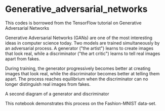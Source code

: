 # Generative_adversarial_networks


This codes is borrowed from the TensorFlow tutorial on Generative Adversarial Networks

Generative Adversarial Networks (GANs) are one of the most interesting ideas in computer science today. 
Two models are trained simultaneously by an adversarial process. A generator ("the artist") learns to 
create images that look real, while a discriminator ("the art critic") learns to tell real images apart from fakes.

During training, the generator progressively becomes better at creating images that look real, 
while the discriminator becomes better at telling them apart. The process reaches equilibrium when the discriminator can 
no longer distinguish real images from fakes.

A second diagram of a generator and discriminator

This notebook demonstrates this process on the Fashion-MNIST data-set. 
